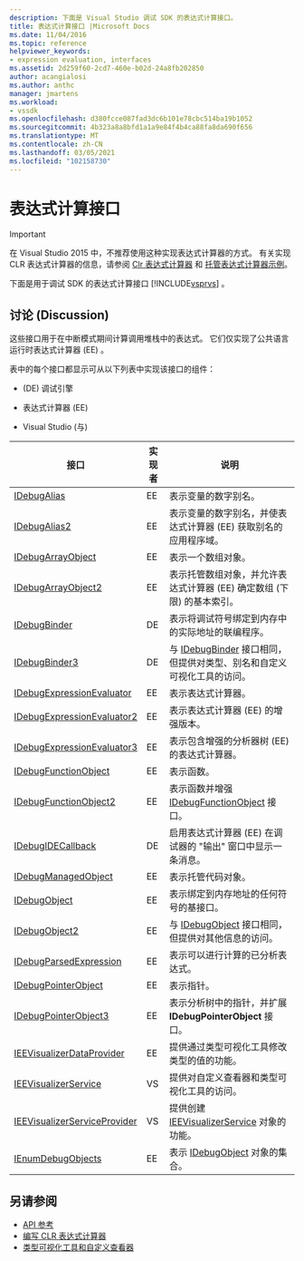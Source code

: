 ```yaml
---
description: 下面是 Visual Studio 调试 SDK 的表达式计算接口。
title: 表达式计算接口 |Microsoft Docs
ms.date: 11/04/2016
ms.topic: reference
helpviewer_keywords:
- expression evaluation, interfaces
ms.assetid: 2d259f60-2cd7-460e-b02d-24a8fb202850
author: acangialosi
ms.author: anthc
manager: jmartens
ms.workload:
- vssdk
ms.openlocfilehash: d380fcce087fad3dc6b101e78cbc514ba19b1052
ms.sourcegitcommit: 4b323a8a8bfd1a1a9e84f4b4ca88fa8da690f656
ms.translationtype: MT
ms.contentlocale: zh-CN
ms.lasthandoff: 03/05/2021
ms.locfileid: "102158730"
---
```

# <a name="expression-evaluation-interfaces"></a>表达式计算接口
> [!IMPORTANT]
> 在 Visual Studio 2015 中，不推荐使用这种实现表达式计算器的方式。 有关实现 CLR 表达式计算器的信息，请参阅 [Clr 表达式计算器](https://github.com/Microsoft/ConcordExtensibilitySamples/wiki/CLR-Expression-Evaluators) 和 [托管表达式计算器示例](https://github.com/Microsoft/ConcordExtensibilitySamples/wiki/Managed-Expression-Evaluator-Sample)。

 下面是用于调试 SDK 的表达式计算接口 [!INCLUDE[vsprvs](../../../code-quality/includes/vsprvs_md.md)] 。

## <a name="discussion"></a>讨论 (Discussion)
 这些接口用于在中断模式期间计算调用堆栈中的表达式。 它们仅实现了公共语言运行时表达式计算器 (EE) 。

 表中的每个接口都显示可从以下列表中实现该接口的组件：

-  (DE) 调试引擎

- 表达式计算器 (EE) 

- Visual Studio (与) 

|接口|实现者|说明|
|---------------|--------------------|-----------------|
|[IDebugAlias](../../../extensibility/debugger/reference/idebugalias.md)|EE|表示变量的数字别名。|
|[IDebugAlias2](../../../extensibility/debugger/reference/idebugalias2.md)|EE|表示变量的数字别名，并使表达式计算器 (EE) 获取别名的应用程序域。|
|[IDebugArrayObject](../../../extensibility/debugger/reference/idebugarrayobject.md)|EE|表示一个数组对象。|
|[IDebugArrayObject2](../../../extensibility/debugger/reference/idebugarrayobject2.md)|EE|表示托管数组对象，并允许表达式计算器 (EE) 确定数组 (下限) 的基本索引。|
|[IDebugBinder](../../../extensibility/debugger/reference/idebugbinder.md)|DE|表示将调试符号绑定到内存中的实际地址的联编程序。|
|[IDebugBinder3](../../../extensibility/debugger/reference/idebugbinder3.md)|DE|与 [IDebugBinder](../../../extensibility/debugger/reference/idebugbinder.md) 接口相同，但提供对类型、别名和自定义可视化工具的访问。|
|[IDebugExpressionEvaluator](../../../extensibility/debugger/reference/idebugexpressionevaluator.md)|EE|表示表达式计算器。|
|[IDebugExpressionEvaluator2](../../../extensibility/debugger/reference/idebugexpressionevaluator2.md)|EE|表示表达式计算器 (EE) 的增强版本。|
|[IDebugExpressionEvaluator3](../../../extensibility/debugger/reference/idebugexpressionevaluator3.md)|EE|表示包含增强的分析器树 (EE) 的表达式计算器。|
|[IDebugFunctionObject](../../../extensibility/debugger/reference/idebugfunctionobject.md)|EE|表示函数。|
|[IDebugFunctionObject2](../../../extensibility/debugger/reference/idebugfunctionobject2.md)|EE|表示函数并增强 [IDebugFunctionObject](../../../extensibility/debugger/reference/idebugfunctionobject.md) 接口。|
|[IDebugIDECallback](../../../extensibility/debugger/reference/idebugidecallback.md)|DE|启用表达式计算器 (EE) 在调试器的 "输出" 窗口中显示一条消息。|
|[IDebugManagedObject](../../../extensibility/debugger/reference/idebugmanagedobject.md)|EE|表示托管代码对象。|
|[IDebugObject](../../../extensibility/debugger/reference/idebugobject.md)|EE|表示绑定到内存地址的任何符号的基接口。|
|[IDebugObject2](../../../extensibility/debugger/reference/idebugobject2.md)|EE|与 [IDebugObject](../../../extensibility/debugger/reference/idebugobject.md) 接口相同，但提供对其他信息的访问。|
|[IDebugParsedExpression](../../../extensibility/debugger/reference/idebugparsedexpression.md)|EE|表示可以进行计算的已分析表达式。|
|[IDebugPointerObject](../../../extensibility/debugger/reference/idebugpointerobject.md)|EE|表示指针。|
|[IDebugPointerObject3](../../../extensibility/debugger/reference/idebugpointerobject3.md)|EE|表示分析树中的指针，并扩展 **IDebugPointerObject** 接口。|
|[IEEVisualizerDataProvider](../../../extensibility/debugger/reference/ieevisualizerdataprovider.md)|EE|提供通过类型可视化工具修改类型的值的功能。|
|[IEEVisualizerService](../../../extensibility/debugger/reference/ieevisualizerservice.md)|VS|提供对自定义查看器和类型可视化工具的访问。|
|[IEEVisualizerServiceProvider](../../../extensibility/debugger/reference/ieevisualizerserviceprovider.md)|VS|提供创建 [IEEVisualizerService](../../../extensibility/debugger/reference/ieevisualizerservice.md) 对象的功能。|
|[IEnumDebugObjects](../../../extensibility/debugger/reference/ienumdebugobjects.md)|EE|表示 [IDebugObject](../../../extensibility/debugger/reference/idebugobject.md) 对象的集合。|

## <a name="see-also"></a>另请参阅
- [API 参考](../../../extensibility/debugger/reference/api-reference-visual-studio-debugging.md)
- [编写 CLR 表达式计算器](../../../extensibility/debugger/writing-a-common-language-runtime-expression-evaluator.md)
- [类型可视化工具和自定义查看器](../../../extensibility/debugger/type-visualizer-and-custom-viewer.md)
